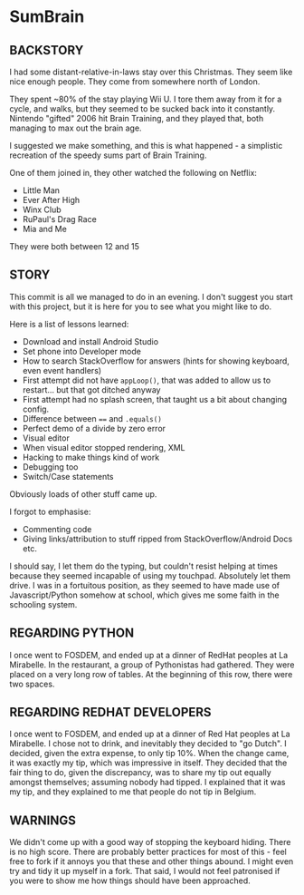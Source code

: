 SumBrain
========

BACKSTORY
---------

I had some distant-relative-in-laws stay over this Christmas. They seem like nice enough people. They come from somewhere north of London. 

They spent ~80% of the stay playing Wii U. I tore them away from it for a cycle, and walks, but they seemed to be sucked back into it constantly. Nintendo "gifted" 2006 hit Brain Training, and they played that, both managing to max out the brain age.

I suggested we make something, and this is what happened - a simplistic recreation of the speedy sums part of Brain Training.

One of them joined in, they other watched the following on Netflix:
* Little Man
* Ever After High
* Winx Club
* RuPaul's Drag Race
* Mia and Me

They were both between 12 and 15

STORY
-----

This commit is all we managed to do in an evening. I don't suggest you start with this project, but it is here for you to see what you might like to do.

Here is a list of lessons learned:

+ Download and install Android Studio
+ Set phone into Developer mode
+ How to search StackOverflow for answers (hints for showing keyboard, even event handlers)
+ First attempt did not have `appLoop()`, that was added to allow us to restart... but that got ditched anyway
+ First attempt had no splash screen, that taught us a bit about changing config.
+ Difference between `==` and `.equals()`
+ Perfect demo of a divide by zero error
+ Visual editor
+ When visual editor stopped rendering, XML
+ Hacking to make things kind of work
+ Debugging too
+ Switch/Case statements

Obviously loads of other stuff came up.

I forgot to emphasise:
* Commenting code
* Giving links/attribution to stuff ripped from StackOverflow/Android Docs etc.

I should say, I let them do the typing, but couldn't resist helping at times because they seemed incapable of using my touchpad.
Absolutely let them drive.
I was in a fortuitous position, as they seemed to have made use of Javascript/Python somehow at school, which gives me some faith in the schooling system.

REGARDING PYTHON
----------------
I once went to FOSDEM, and ended up at a dinner of RedHat peoples at La Mirabelle.
In the restaurant, a group of Pythonistas had gathered.
They were placed on a very long row of tables.
At the beginning of this row, there were two spaces.

REGARDING REDHAT DEVELOPERS
---------------------------
I once went to FOSDEM, and ended up at a dinner of Red Hat peoples at La Mirabelle.
I chose not to drink, and inevitably they decided to "go Dutch".
I decided, given the extra expense, to only tip 10%.
When the change came, it was exactly my tip, which was impressive in itself.
They decided that the fair thing to do, given the discrepancy, was to share my tip out equally amongst themselves; assuming nobody had tipped.
I explained that it was my tip, and they explained to me that people do not tip in Belgium.

WARNINGS
--------
We didn't come up with a good way of stopping the keyboard hiding.
There is no high score.
There are probably better practices for most of this - feel free to fork if it annoys you that these and other things abound. I might even try and tidy it up myself in a fork.
That said, I would not feel patronised if you were to show me how things should have been approached.